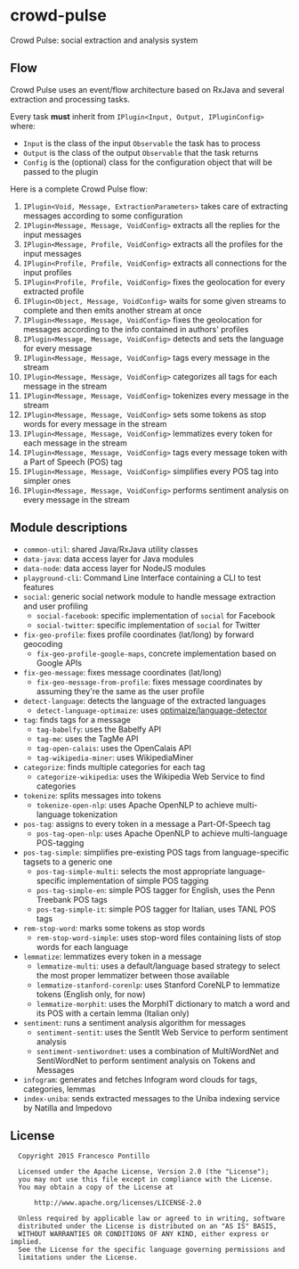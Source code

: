 crowd-pulse
===========

Crowd Pulse: social extraction and analysis system

## Flow

Crowd Pulse uses an event/flow architecture based on RxJava and several extraction and processing tasks.

Every task **must** inherit from `IPlugin<Input, Output, IPluginConfig>` where:

- `Input` is the class of the input `Observable` the task has to process
- `Output` is the class of the output `Observable` that the task returns
- `Config` is the (optional) class for the configuration object that will be passed to the plugin

Here is a complete Crowd Pulse flow:

1. `IPlugin<Void, Message, ExtractionParameters>` takes care of extracting messages according to some configuration
1. `IPlugin<Message, Message, VoidConfig>` extracts all the replies for the input messages
1. `IPlugin<Message, Profile, VoidConfig>` extracts all the profiles for the input messages
1. `IPlugin<Profile, Profile, VoidConfig>` extracts all connections for the input profiles
1. `IPlugin<Profile, Profile, VoidConfig>` fixes the geolocation for every extracted profile
1. `IPlugin<Object, Message, VoidConfig>` waits for some given streams to complete and then emits another stream at once
1. `IPlugin<Message, Message, VoidConfig>` fixes the geolocation for messages according to the info contained in authors' profiles
1. `IPlugin<Message, Message, VoidConfig>` detects and sets the language for every message
1. `IPlugin<Message, Message, VoidConfig>` tags every message in the stream
1. `IPlugin<Message, Message, VoidConfig>` categorizes all tags for each message in the stream
1. `IPlugin<Message, Message, VoidConfig>` tokenizes every message in the stream
1. `IPlugin<Message, Message, VoidConfig>` sets some tokens as stop words for every message in the stream
1. `IPlugin<Message, Message, VoidConfig>` lemmatizes every token for each message in the stream
1. `IPlugin<Message, Message, VoidConfig>` tags every message token with a Part of Speech (POS) tag
1. `IPlugin<Message, Message, VoidConfig>` simplifies every POS tag into simpler ones
1. `IPlugin<Message, Message, VoidConfig>` performs sentiment analysis on every message in the stream

## Module descriptions

- `common-util`: shared Java/RxJava utility classes
- `data-java`: data access layer for Java modules
- `data-node`: data access layer for NodeJS modules
- `playground-cli`: Command Line Interface containing a CLI to test features
- `social`: generic social network module to handle message extraction and user profiling
  - `social-facebook`: specific implementation of `social` for Facebook
  - `social-twitter`: specific implementation of `social` for Twitter
- `fix-geo-profile`: fixes profile coordinates (lat/long) by forward geocoding
  - `fix-geo-profile-google-maps`, concrete implementation based on Google APIs
- `fix-geo-message`: fixes message coordinates (lat/long)
  - `fix-geo-message-from-profile`: fixes message coordinates by assuming they're the same as the user profile
- `detect-language`: detects the language of the extracted languages
  - `detect-language-optimaize`: uses [optimaize/language-detector](https://github.com/optimaize/language-detector)
- `tag`: finds tags for a message
  - `tag-babelfy`: uses the Babelfy API
  - `tag-me`: uses the TagMe API
  - `tag-open-calais`: uses the OpenCalais API
  - `tag-wikipedia-miner`: uses WikipediaMiner
- `categorize`: finds multiple categories for each tag
  - `categorize-wikipedia`: uses the Wikipedia Web Service to find categories
- `tokenize`: splits messages into tokens
  - `tokenize-open-nlp`: uses Apache OpenNLP to achieve multi-language tokenization
- `pos-tag`: assigns to every token in a message a Part-Of-Speech tag
  - `pos-tag-open-nlp`: uses Apache OpenNLP to achieve multi-language POS-tagging
- `pos-tag-simple`: simplifies pre-existing POS tags from language-specific tagsets to a generic one
  - `pos-tag-simple-multi`: selects the most appropriate language-specific implementation of simple POS tagging
  - `pos-tag-simple-en`: simple POS tagger for English, uses the Penn Treebank POS tags
  - `pos-tag-simple-it`: simple POS tagger for Italian, uses TANL POS tags
- `rem-stop-word`: marks some tokens as stop words 
  - `rem-stop-word-simple`: uses stop-word files containing lists of stop words for each language
- `lemmatize`: lemmatizes every token in a message
  - `lemmatize-multi`: uses a default/language based strategy to select the most proper lemmatizer between 
  those available
  - `lemmatize-stanford-corenlp`: uses Stanford CoreNLP to lemmatize tokens (English only, for now)
  - `lemmatize-morphit`: uses the MorphIT dictionary to match a word and its POS with a certain lemma (Italian only)
- `sentiment`: runs a sentiment analysis algorithm for messages
  - `sentiment-sentit`: uses the SentIt Web Service to perform sentiment analysis
  - `sentiment-sentiwordnet`: uses a combination of MultiWordNet and SentiWordNet to perform sentiment analysis on 
  Tokens and Messages
- `infogram`: generates and fetches Infogram word clouds for tags, categories, lemmas
- `index-uniba`: sends extracted messages to the Uniba indexing service by Natilla and Impedovo
  
## License

```
  Copyright 2015 Francesco Pontillo

  Licensed under the Apache License, Version 2.0 (the "License");
  you may not use this file except in compliance with the License.
  You may obtain a copy of the License at

      http://www.apache.org/licenses/LICENSE-2.0

  Unless required by applicable law or agreed to in writing, software
  distributed under the License is distributed on an "AS IS" BASIS,
  WITHOUT WARRANTIES OR CONDITIONS OF ANY KIND, either express or implied.
  See the License for the specific language governing permissions and
  limitations under the License.

```